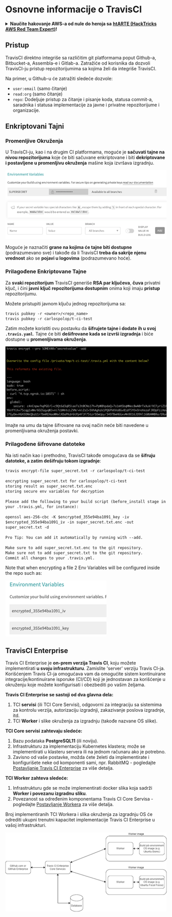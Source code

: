 # Osnovne informacije o TravisCI

<details>

<summary><strong>Naučite hakovanje AWS-a od nule do heroja sa</strong> <a href="https://training.hacktricks.xyz/courses/arte"><strong>htARTE (HackTricks AWS Red Team Expert)</strong></a><strong>!</strong></summary>

Drugi načini podrške HackTricks-u:

* Ako želite da vidite svoju **kompaniju reklamiranu na HackTricks-u** ili da **preuzmete HackTricks u PDF formatu** proverite [**PLANOVE ZA PRIJAVU**](https://github.com/sponsors/carlospolop)!
* Nabavite [**zvanični PEASS & HackTricks swag**](https://peass.creator-spring.com)
* Otkrijte [**Porodicu PEASS**](https://opensea.io/collection/the-peass-family), našu kolekciju ekskluzivnih [**NFT-ova**](https://opensea.io/collection/the-peass-family)
* **Pridružite se** 💬 [**Discord grupi**](https://discord.gg/hRep4RUj7f) ili [**telegram grupi**](https://t.me/peass) ili nas **pratite** na **Twitteru** 🐦 [**@hacktricks\_live**](https://twitter.com/hacktricks\_live)**.**
* **Podelite svoje hakovanje trikove slanjem PR-ova na** [**HackTricks**](https://github.com/carlospolop/hacktricks) i [**HackTricks Cloud**](https://github.com/carlospolop/hacktricks-cloud) github repozitorijume.

</details>

## Pristup

TravisCI direktno integriše sa različitim git platformama poput Github-a, Bitbucket-a, Assembla-e i Gitlab-a. Zatražiće od korisnika da dozvoli TravisCI-ju pristup repozitorijumima sa kojima želi da integriše TravisCI.

Na primer, u Github-u će zatražiti sledeće dozvole:

* `user:email` (samo čitanje)
* `read:org` (samo čitanje)
* `repo`: Dodeljuje pristup za čitanje i pisanje koda, statusa commit-a, saradnika i statusa implementacije za javne i privatne repozitorijume i organizacije.

## Enkriptovani Tajni

### Promenljive Okruženja

U TravisCI-ju, kao i na drugim CI platformama, moguće je **sačuvati tajne na nivou repozitorijuma** koje će biti sačuvane enkriptovane i biti **dekriptovane i postavljene u promenljivu okruženja** mašine koja izvršava izgradnju.

![](<../../.gitbook/assets/image (203).png>)

Moguće je naznačiti **grane na kojima će tajne biti dostupne** (podrazumevano sve) i takođe da li TravisCI **treba da sakrije njenu vrednost** ako se **pojavi u logovima** (podrazumevano hoće).

### Prilagođene Enkriptovane Tajne

Za **svaki repozitorijum** TravisCI generiše **RSA par ključeva**, **čuva** privatni ključ, i čini **javni ključ repozitorijuma dostupnim** onima koji imaju **pristup** repozitorijumu.

Možete pristupiti javnom ključu jednog repozitorijuma sa:
```
travis pubkey -r <owner>/<repo_name>
travis pubkey -r carlospolop/t-ci-test
```
Zatim možete koristiti ovu postavku da **šifrujete tajne i dodate ih u svoj `.travis.yaml`**. Tajne će biti **dešifrovane kada se izvrši izgradnja** i biće dostupne u **promenljivama okruženja**.

![](<../../.gitbook/assets/image (139).png>)

Imajte na umu da tajne šifrovane na ovaj način neće biti navedene u promenljivama okruženja postavki.

### Prilagođene šifrovane datoteke

Na isti način kao i prethodno, TravisCI takođe omogućava da se **šifruju datoteke, a zatim dešifruju tokom izgradnje**:
```
travis encrypt-file super_secret.txt -r carlospolop/t-ci-test

encrypting super_secret.txt for carlospolop/t-ci-test
storing result as super_secret.txt.enc
storing secure env variables for decryption

Please add the following to your build script (before_install stage in your .travis.yml, for instance):

openssl aes-256-cbc -K $encrypted_355e94ba1091_key -iv $encrypted_355e94ba1091_iv -in super_secret.txt.enc -out super_secret.txt -d

Pro Tip: You can add it automatically by running with --add.

Make sure to add super_secret.txt.enc to the git repository.
Make sure not to add super_secret.txt to the git repository.
Commit all changes to your .travis.yml.
```
Note that when encrypting a file 2 Env Variables will be configured inside the repo such as:

![](<../../.gitbook/assets/image (170).png>)

## TravisCI Enterprise

Travis CI Enterprise je **on-prem verzija Travis CI**, koju možete implementirati **u svoju infrastrukturu**. Zamislite 'server' verziju Travis CI-ja. Korišćenjem Travis CI-ja omogućava vam da omogućite sistem kontinuirane integracije/kontinuirane isporuke (CI/CD) koji je jednostavan za korišćenje u okruženju koje možete konfigurisati i obezbediti po vašim željama.

**Travis CI Enterprise se sastoji od dva glavna dela:**

1. TCI **servisi** (ili TCI Core Servisi), odgovorni za integraciju sa sistemima za kontrolu verzija, autorizaciju izgradnji, zakazivanje poslova izgradnje, itd.
2. TCI **Worker** i slike okruženja za izgradnju (takođe nazvane OS slike).

**TCI Core servisi zahtevaju sledeće:**

1. Bazu podataka **PostgreSQL11** (ili noviju).
2. Infrastrukturu za implementaciju Kubernetes klastera; može se implementirati u klasteru servera ili na jednom računaru ako je potrebno.
3. Zavisno od vaše postavke, možda ćete želeti da implementirate i konfigurišete neke od komponenti sami, npr. RabbitMQ - pogledajte [Postavljanje Travis CI Enterprise](https://docs.travis-ci.com/user/enterprise/tcie-3.x-setting-up-travis-ci-enterprise/) za više detalja.

**TCI Worker zahteva sledeće:**

1. Infrastrukturu gde se može implementirati docker slika koja sadrži **Worker i povezanu izgradnu sliku**.
2. Povezanost sa određenim komponentama Travis CI Core Servisa - pogledajte [Postavljanje Workera](https://docs.travis-ci.com/user/enterprise/setting-up-worker/) za više detalja.

Broj implementiranih TCI Workera i slika okruženja za izgradnju OS će odrediti ukupni trenutni kapacitet implementacije Travis CI Enterprise u vašoj infrastrukturi.

![](<../../.gitbook/assets/image (199).png>)
